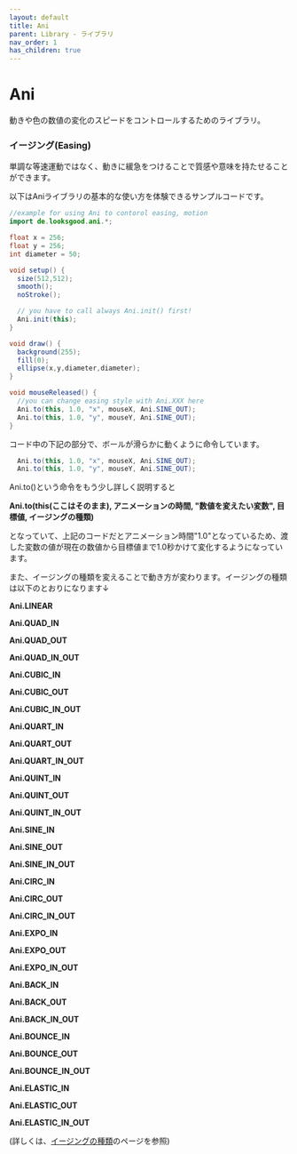 ```yaml
---
layout: default
title: Ani
parent: Library - ライブラリ
nav_order: 1
has_children: true
---
```


# Ani

動きや色の数値の変化のスピードをコントロールするためのライブラリ。

### イージング\(Easing\)

単調な等速運動ではなく、動きに緩急をつけることで質感や意味を持たせることができます。

以下はAniライブラリの基本的な使い方を体験できるサンプルコードです。

```java
//example for using Ani to contorol easing, motion
import de.looksgood.ani.*;

float x = 256;
float y = 256;
int diameter = 50;

void setup() {
  size(512,512);
  smooth();
  noStroke();

  // you have to call always Ani.init() first!
  Ani.init(this);
}

void draw() {
  background(255);
  fill(0);
  ellipse(x,y,diameter,diameter);
}

void mouseReleased() {
  //you can change easing style with Ani.XXX here
  Ani.to(this, 1.0, "x", mouseX, Ani.SINE_OUT);
  Ani.to(this, 1.0, "y", mouseY, Ani.SINE_OUT);
}
```

コード中の下記の部分で、ボールが滑らかに動くように命令しています。

```java
  Ani.to(this, 1.0, "x", mouseX, Ani.SINE_OUT);
  Ani.to(this, 1.0, "y", mouseY, Ani.SINE_OUT);
```

Ani.to\(\)という命令をもう少し詳しく説明すると

**Ani.to\(this\(ここはそのまま\), アニメーションの時間, "数値を変えたい変数", 目標値, イージングの種類\)**

となっていて、上記のコードだとアニメーション時間"1.0"となっているため、渡した変数の値が現在の数値から目標値まで1.0秒かけて変化するようになっています。



また、イージングの種類を変えることで動き方が変わります。イージングの種類は以下のとおりになります↓

**Ani.LINEAR**

**Ani.QUAD\_IN**

**Ani.QUAD\_OUT**

**Ani.QUAD\_IN\_OUT**

**Ani.CUBIC\_IN**

**Ani.CUBIC\_OUT**

**Ani.CUBIC\_IN\_OUT**

**Ani.QUART\_IN**

**Ani.QUART\_OUT**

**Ani.QUART\_IN\_OUT**

**Ani.QUINT\_IN**

**Ani.QUINT\_OUT**

**Ani.QUINT\_IN\_OUT**

**Ani.SINE\_IN**

**Ani.SINE\_OUT**

**Ani.SINE\_IN\_OUT**

**Ani.CIRC\_IN**

**Ani.CIRC\_OUT**

**Ani.CIRC\_IN\_OUT**

**Ani.EXPO\_IN**

**Ani.EXPO\_OUT**

**Ani.EXPO\_IN\_OUT**

**Ani.BACK\_IN**

**Ani.BACK\_OUT**

**Ani.BACK\_IN\_OUT**

**Ani.BOUNCE\_IN**

**Ani.BOUNCE\_OUT**

**Ani.BOUNCE\_IN\_OUT**

**Ani.ELASTIC\_IN**

**Ani.ELASTIC\_OUT**

**Ani.ELASTIC\_IN\_OUT**

\(詳しくは、[イージングの種類](/library--ライブラリ/ani/30a4-30fc-30b8-30f3-30b0-306e-zhong-lei.md)のページを参照\)
